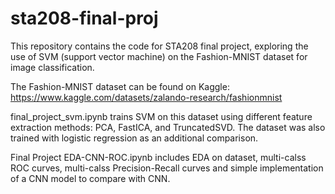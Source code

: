 # sta208-final-proj

This repository contains the code for STA208 final project, exploring the use of SVM (support vector machine) on the Fashion-MNIST dataset for image classification.

The Fashion-MNIST dataset can be found on Kaggle: https://www.kaggle.com/datasets/zalando-research/fashionmnist

final_project_svm.ipynb trains SVM on this dataset using different feature extraction methods: PCA, FastICA, and TruncatedSVD. The dataset was also trained with logistic regression as an additional comparison.

Final Project EDA-CNN-ROC.ipynb includes EDA on dataset, multi-calss ROC curves, multi-calss Precision-Recall curves and simple implementation of a CNN model to compare with CNN. 
